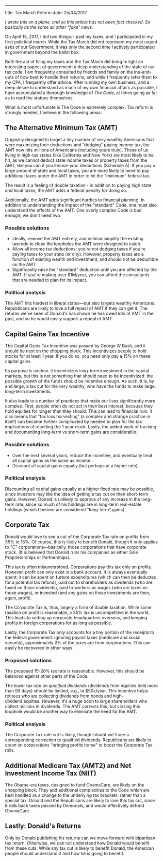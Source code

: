 ---
title: Tax March Reform
date: 25/04/2017

_I wrote this on a plane, and so this article has not been fact checked. So basically its the same all other "fake" news._

On April 15, 2017, I did two things: I paid my taxes, and I participated in my first polictical march. While the Tax March did not represent my most urgent asks of our Government, it was only the second time I actively participated in government beyond the ballot box.

Both the act of filing my taxes and the Tax March did bring to light an interesting aspect of government: a deep understanding of the state of our tax code. I am frequently consulted by friends and family on the ins-and-outs of how best to handle their returns, and while I frequently refer them to my CPA, I frequently offer advice. After running my own business, and a deep desire to understand as much of my own financial affairs as possible, I have accumulated a thorough knowledge of _The Code_, at times going as far as to read the statues themselves.

What is most unfortunate is The Code is extremely complex. Tax reform is strongly needed, I believe in the following areas:

## The Alternative Minimum Tax (AMT)

Originally designed to target a tiny number of very wealthy Americans that were maximizing their deductions and "dodging" paying income tax, the AMT now hits millions of Americans (including yours truly). Those of us living in high-tax states (like California and New York) are most likely to be hit, as we cannot deduct state income taxes or property taxes from the AMT, like you can if you itemize your deductions (Schedule A). If you pay a large amount of state and local taxes, you are more likely to need to pay additional taxes under the AMT in order to hit the "minimum" federal tax.

The result is a feeling of double taxation - in addition to paying high state and local taxes, the AMT adds a federal penalty for doing so.

Additionally, the AMT adds significant hurdles to financial planning. In addition to understanding the impact of the "standard" Code, one must also understand the effects of the AMT. One overly complex Code is bad enough; we don't need two.

### Possible solutions

* Ideally, remove the AMT entirely, and instead simplify the existing taxcode to close the loopholes the AMT were designed to catch.
* Allow all income tax deductions: you're not dodging taxes if you're paying taxes to your state (or city). However, property taxes are a function of existing wealth and investment, and should not be deductible on the AMT.
* Significantly raise the "standard" deduction until you are affected by the AMT. If you're making over $1M/year, you can afford the consultants that are needed to plan for its impact.

### Political analysis

The AMT hits hardest in liberal states—but also targets wealthy Americans. Republicans are likely to love a full repeal of AMT if they can get it. The returns we've seen of Donald's has shown he has owed lots of AMT in the past, and so he would easily support a repeal of AMT.

## Capital Gains Tax Incentive

The Capital Gains Tax Incentive was passed by George W Bush, and it should be next on the chopping block. This incentivizes people to hold stocks for at least 1 year. If you do so, you need only pay a 15% on these capital gains.

Its purpose is unclear. It incentivizes long-term investment in the capital markets, but this is not something that should need to be incentivized: the possible growth of the funds should be incentive enough. As such, it is, by and large, a tax cut for the very wealthy, who have the funds to make large, long-term investments.

It also leads to a number of practices that make our lives significantly more complex. First, people often do not act in their best interest, because they hold equities for longer than they should. This can lead to financial ruin. It also means that "tax loss harvesting" (a complex and strange practice in itself) can become further complicated by needed to plan for the tax implications of resetting the 1 year clock. Lastly, the added work of tracking and documenting long-term vs short-term gains are considerable.

### Possible solutions

* Over the next several years, reduce the incentive, and eventually treat all capital gains as the same as income.
* Discount all capital gains equally (but perhaps at a higher rate).

### Political analysis

Discounting all capital gains equally at a higher fixed rate may be possible, since investors may like the idea of getting a tax cut on their short-term gains. However, Donald is unlikely to approve of any increase in the long-term rate, since so much of his holdings are in long-term real-estate holdings (which I believe are considered "long-term" gains).

## Corporate Tax

Donald would love to see a cut of the Corporate Tax rate on profits from 35% to 15%. Of course, this is likely to benefit Donald, though it only applies to "C" corporations—basically, those corporations that have corporate stock. (It is believed that Donald runs his companies as either Sole Proprietorships or Partnerships).

This tax is often misunderstood. Corporations pay this tax only on profits. However, profit can only exist in a bank account. It is always eventually spent: it can be spent on furture expenditures (which can then be deducted, for a potential tax refund), paid out to shareholders as dividends (who are taxed on those dividends), paid to workers as wages (who are taxes on those wages), or invested (and any gains on those investments are then, again, profit).

The Corporate Tax is, thus, largely a form of double taxation. While some taxation on profit is reasonable, a 35% tax is uncompetitive in the world. This leads to setting up corporate headquarters overseas, and keeping profits in foreign corporations for as long as possible.

Lastly, the Corporate Tax only accounts for a tiny portion of the receipts to the federal government: ignoring payroll taxes (medicare and social security), approximately 2% of the taxes are from corporations. This can easily be recovered in other ways.

### Proposed solutions

The proposed 15-20% tax rate is reasonable. However, this should be balanced against other parts of the Code.

The lower tax rate on _qualified dividends_ (dividends from equities held more than 90 days) should be limited, e.g., to $50k/year. This incentive helps retirees who are collecting dividends from bonds and high-dividend equities. However, it's a huge boon to large shareholders who collect millions in dividends. The AMT corrects this, but closing this loophole would be another way to eliminate the need for the AMT.

### Political analysis

The Corporate Tax rate cut is likely, though I doubt we'll see a corresponding correction to qualified dividends. Republicans are likely to count on corporations "bringing profits home" to boost the Corporate Tax rolls.

## Additional Medicare Tax (AMT2) and Net Investment Income Tax (NIIT)

The Obama-era taxes, designed to fund ObamaCare, are likely on the chopping block. They add additional complexities to the Code which are best handled as a change to the underlying tax brackets, rather than a special tax. Donald and the Republicans are likely to love this tax cut, since it rolls back taxes passed by Democats, and would effectively defund ObamaCare.

## Lastly: Donald's Returns

Only by Donald publishing his returns can we move forward with bipartisan tax return. Otherwise, we can not understand how Donald would benefit from these cuts. While any tax cut is likely to benefit Donald, the American people should understand if and how he is going to benefit.
